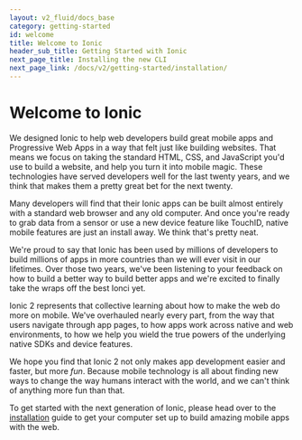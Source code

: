 ```yaml
---
layout: v2_fluid/docs_base
category: getting-started
id: welcome
title: Welcome to Ionic
header_sub_title: Getting Started with Ionic
next_page_title: Installing the new CLI
next_page_link: /docs/v2/getting-started/installation/
---
```


# Welcome to Ionic

We designed Ionic to help web developers build great mobile apps and Progressive Web Apps in a way that felt just like building websites. That means we focus on taking the standard HTML, CSS, and JavaScript you'd use to build a website, and help you turn it into mobile magic. These technologies have served developers well for the last twenty years, and we think that makes them a pretty great bet for the next twenty.

Many developers will find that their Ionic apps can be built almost entirely with a standard web browser and any old computer. And once you're ready to grab data from a sensor or use a new device feature like TouchID, native mobile features are just an install away. We think that's pretty neat.

We're proud to say that Ionic has been used by millions of developers to build millions of apps in more countries than we will ever visit in our lifetimes. Over those two years, we've been listening to your feedback on how to build a better way to build better apps and we're excited to finally take the wraps off the best Ionci yet.

Ionic 2 represents that collective learning about how to make the web do more on mobile. We've overhauled nearly every part, from the way that users navigate through app pages, to how apps work across native and web environments, to how we help you wield the true powers of the underlying native SDKs and device features.

We hope you find that Ionic 2 not only makes app development easier and faster, but more *fun*. Because mobile technology is all about finding new ways to change the way humans interact with the world, and we can't think of anything more fun than that.

To get started with the next generation of Ionic, please head over to the [installation](installation) guide to get your computer set up to build amazing mobile apps with the web.
